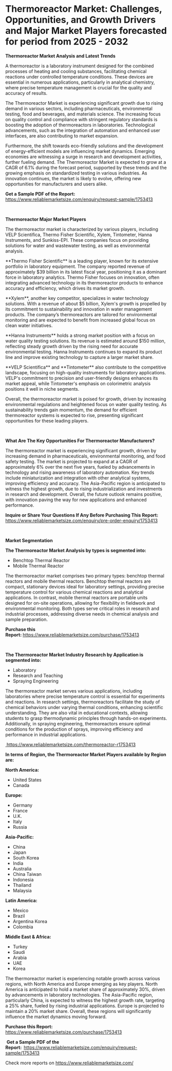 <p><h1>Thermoreactor Market: Challenges, Opportunities, and Growth Drivers and Major Market Players forecasted for period from 2025 - 2032</h1></p><p><strong>Thermoreactor Market Analysis and Latest Trends</strong></p>
<p><p>A thermoreactor is a laboratory instrument designed for the combined processes of heating and cooling substances, facilitating chemical reactions under controlled temperature conditions. These devices are essential in numerous applications, particularly in analytical chemistry, where precise temperature management is crucial for the quality and accuracy of results.</p><p>The Thermoreactor Market is experiencing significant growth due to rising demand in various sectors, including pharmaceuticals, environmental testing, food and beverages, and materials science. The increasing focus on quality control and compliance with stringent regulatory standards is boosting the adoption of thermoreactors in laboratories. Technological advancements, such as the integration of automation and enhanced user interfaces, are also contributing to market expansion.</p><p>Furthermore, the shift towards eco-friendly solutions and the development of energy-efficient models are influencing market dynamics. Emerging economies are witnessing a surge in research and development activities, further fueling demand. The Thermoreactor Market is expected to grow at a CAGR of 6.1% during the forecast period, supported by these trends and the growing emphasis on standardized testing in various industries. As innovation continues, the market is likely to evolve, offering new opportunities for manufacturers and users alike.</p></p>
<p><strong>Get a Sample PDF of the Report:&nbsp;</strong> <a href="https://www.reliablemarketsize.com/enquiry/request-sample/1753413?utm_campaign=3564&utm_medium=2&utm_source=Github&utm_content=ia&utm_term=10042025&utm_id=thermoreactor">https://www.reliablemarketsize.com/enquiry/request-sample/1753413</a></p>
<p>&nbsp;</p>
<p><strong>Thermoreactor Major Market Players</strong></p>
<p><p>The thermoreactor market is characterized by various players, including VELP Scientifica, Thermo Fisher Scientific, Xylem, Tintometer, Hanna Instruments, and Sunkiss-EPI. These companies focus on providing solutions for water and wastewater testing, as well as environmental analysis.</p><p>**Thermo Fisher Scientific** is a leading player, known for its extensive portfolio in laboratory equipment. The company reported revenue of approximately $39 billion in its latest fiscal year, positioning it as a dominant force in laboratory analytics. Thermo Fisher focuses on innovation, often integrating advanced technology in its thermoreactor products to enhance accuracy and efficiency, which drives its market growth.</p><p>**Xylem**, another key competitor, specializes in water technology solutions. With a revenue of about $5 billion, Xylem's growth is propelled by its commitment to sustainability and innovation in water management products. The company’s thermoreactors are tailored for environmental monitoring and are expected to benefit from increased global focus on clean water initiatives.</p><p>**Hanna Instruments** holds a strong market position with a focus on water quality testing solutions. Its revenue is estimated around $150 million, reflecting steady growth driven by the rising need for accurate environmental testing. Hanna Instruments continues to expand its product line and improve existing technology to capture a larger market share.</p><p>**VELP Scientifica** and **Tintometer** also contribute to the competitive landscape, focusing on high-quality instruments for laboratory applications. VELP's commitment to precision and user-friendly designs enhances its market appeal, while Tintometer's emphasis on colorimetric analysis positions it well in niche segments.</p><p>Overall, the thermoreactor market is poised for growth, driven by increasing environmental regulations and heightened focus on water quality testing. As sustainability trends gain momentum, the demand for efficient thermoreactor systems is expected to rise, presenting significant opportunities for these leading players.</p></p>
<p>&nbsp;</p>
<p><strong>What Are The Key Opportunities For Thermoreactor Manufacturers?</strong></p>
<p><p>The thermoreactor market is experiencing significant growth, driven by increasing demand in pharmaceuticals, environmental monitoring, and food safety testing. The market is projected to expand at a CAGR of approximately 6% over the next five years, fueled by advancements in technology and rising awareness of laboratory automation. Key trends include miniaturization and integration with other analytical systems, improving efficiency and accuracy. The Asia-Pacific region is anticipated to witness the highest growth, due to rising industrialization and investments in research and development. Overall, the future outlook remains positive, with innovation paving the way for new applications and enhanced performance.</p></p>
<p><strong>Inquire or Share Your Questions If Any Before Purchasing This Report:</strong> <a href="https://www.reliablemarketsize.com/enquiry/pre-order-enquiry/1753413?utm_campaign=3564&utm_medium=2&utm_source=Github&utm_content=ia&utm_term=10042025&utm_id=thermoreactor">https://www.reliablemarketsize.com/enquiry/pre-order-enquiry/1753413</a></p>
<p>&nbsp;</p>
<p><strong>Market Segmentation</strong></p>
<p><strong>The Thermoreactor Market Analysis by types is segmented into:</strong></p>
<p><ul><li>Benchtop Thermal Reactor</li><li>Mobile Thermal Reactor</li></ul></p>
<p><p>The thermoreactor market comprises two primary types: benchtop thermal reactors and mobile thermal reactors. Benchtop thermal reactors are compact, stationary devices ideal for laboratory settings, providing precise temperature control for various chemical reactions and analytical applications. In contrast, mobile thermal reactors are portable units designed for on-site operations, allowing for flexibility in fieldwork and environmental monitoring. Both types serve critical roles in research and industrial processes, addressing diverse needs in chemical analysis and sample preparation.</p></p>
<p><strong>Purchase this Report:&nbsp;</strong><a href="https://www.reliablemarketsize.com/purchase/1753413?utm_campaign=3564&utm_medium=2&utm_source=Github&utm_content=ia&utm_term=10042025&utm_id=thermoreactor">https://www.reliablemarketsize.com/purchase/1753413</a></p>
<p>&nbsp;</p>
<p><strong>The Thermoreactor Market Industry Research by Application is segmented into:</strong></p>
<p><ul><li>Laboratory</li><li>Research and Teaching</li><li>Spraying Engineering</li></ul></p>
<p><p>The thermoreactor market serves various applications, including laboratories where precise temperature control is essential for experiments and reactions. In research settings, thermoreactors facilitate the study of chemical behaviors under varying thermal conditions, enhancing scientific understanding. They are also vital in educational contexts, allowing students to grasp thermodynamic principles through hands-on experiments. Additionally, in spraying engineering, thermoreactors ensure optimal conditions for the production of sprays, improving efficiency and performance in industrial applications.</p></p>
<p><a href="https://www.reliablemarketsize.com/thermoreactor-r1753413?utm_campaign=3564&utm_medium=2&utm_source=Github&utm_content=ia&utm_term=10042025&utm_id=thermoreactor">&nbsp;https://www.reliablemarketsize.com/thermoreactor-r1753413</a></p>
<p><strong>In terms of Region, the Thermoreactor Market Players available by Region are:</strong></p>
<p>
    <p> <strong> North America: </strong>
        <ul>
            <li>United States</li>
            <li>Canada</li>
        </ul>
        </p> 
    <p> <strong> Europe: </strong>
        <ul>
            <li>Germany</li>
            <li>France</li>
            <li>U.K.</li>
            <li>Italy</li>
            <li>Russia</li>
        </ul>
        </p> 
    <p> <strong> Asia-Pacific: </strong>
        <ul>
            <li>China</li>
            <li>Japan</li>
            <li>South Korea</li>
            <li>India</li>
            <li>Australia</li>
            <li>China Taiwan</li>
            <li>Indonesia</li>
            <li>Thailand</li>
            <li>Malaysia</li>
        </ul>
        </p> 
    <p> <strong> Latin America: </strong>
        <ul>
            <li>Mexico</li>
            <li>Brazil</li>
            <li>Argentina Korea</li>
            <li>Colombia</li>
        </ul>
        </p> 
    <p> <strong> Middle East & Africa: </strong>
        <ul>
            <li>Turkey</li>
            <li>Saudi</li>
            <li>Arabia</li>
            <li>UAE</li>
            <li>Korea</li>
        </ul>
    </p>
    </p>
<p><p>The thermoreactor market is experiencing notable growth across various regions, with North America and Europe emerging as key players. North America is anticipated to hold a market share of approximately 30%, driven by advancements in laboratory technologies. The Asia-Pacific region, particularly China, is expected to witness the highest growth rate, targeting a 25% share, fueled by rising industrial applications. Europe is projected to maintain a 20% market share. Overall, these regions will significantly influence the market dynamics moving forward.</p></p>
<p><strong>Purchase this Report: </strong><a href="https://www.reliablemarketsize.com/purchase/1753413?utm_campaign=3564&utm_medium=2&utm_source=Github&utm_content=ia&utm_term=10042025&utm_id=thermoreactor">https://www.reliablemarketsize.com/purchase/1753413</a></p>
<p>&nbsp;<strong>Get a Sample PDF of the Report:&nbsp;&nbsp;</strong><a href="https://www.reliablemarketsize.com/enquiry/request-sample/1753413?utm_campaign=3564&utm_medium=2&utm_source=Github&utm_content=ia&utm_term=10042025&utm_id=thermoreactor">https://www.reliablemarketsize.com/enquiry/request-sample/1753413</a></p>
<p><strong></strong></p>
<p>Check more reports on <a href="https://www.reliablemarketsize.com/?utm_campaign=3564&utm_medium=2&utm_source=Github&utm_content=ia&utm_term=10042025&utm_id=thermoreactor">https://www.reliablemarketsize.com/</a></p>